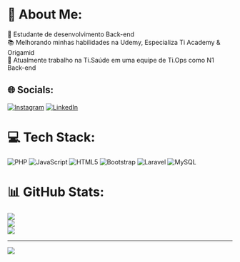 # 💫 About Me:
🚧 Estudante de desenvolvimento Back-end<br>
📚 Melhorando minhas habilidades na Udemy, Especializa Ti Academy & Origamid<br>
🚀 Atualmente trabalho na Ti.Saúde em uma equipe de Ti.Ops como N1 Back-end<br>


## 🌐 Socials:
[![Instagram](https://img.shields.io/badge/Instagram-%23E4405F.svg?logo=Instagram&logoColor=white)](https://www.instagram.com/vandomax/) [![LinkedIn](https://img.shields.io/badge/LinkedIn-%230077B5.svg?logo=linkedin&logoColor=white)](https://linkedin.com/in/https://www.linkedin.com/in/vanderssonmax/) 

# 💻 Tech Stack:
![PHP](https://img.shields.io/badge/php-%23777BB4.svg?style=flat&logo=php&logoColor=white) ![JavaScript](https://img.shields.io/badge/javascript-%23323330.svg?style=flat&logo=javascript&logoColor=%23F7DF1E) ![HTML5](https://img.shields.io/badge/html5-%23E34F26.svg?style=flat&logo=html5&logoColor=white) ![Bootstrap](https://img.shields.io/badge/bootstrap-%23563D7C.svg?style=flat&logo=bootstrap&logoColor=white) ![Laravel](https://img.shields.io/badge/laravel-%23FF2D20.svg?style=flat&logo=laravel&logoColor=white) ![MySQL](https://img.shields.io/badge/mysql-%2300f.svg?style=flat&logo=mysql&logoColor=white)
# 📊 GitHub Stats:
![](https://github-readme-stats.vercel.app/api?username=vandomax&theme=dark&hide_border=true&include_all_commits=false&count_private=false)<br/>
![](https://github-readme-streak-stats.herokuapp.com/?user=vandomax&theme=dark&hide_border=true)<br/>
![](https://github-readme-stats.vercel.app/api/top-langs/?username=vandomax&theme=dark&hide_border=true&include_all_commits=false&count_private=false&layout=compact)

---
[![](https://visitcount.itsvg.in/api?id=vandomax&icon=3&color=0)](https://visitcount.itsvg.in)

<!-- Proudly created with GPRM ( https://gprm.itsvg.in ) -->
